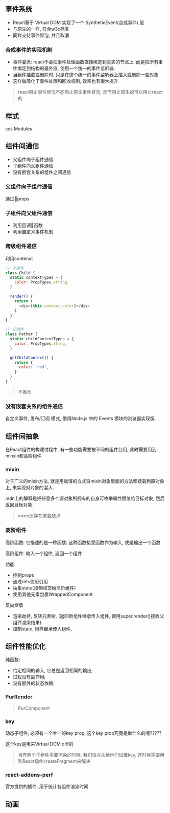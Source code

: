 ## 事件系统

- React基于 Virtual DOM 实现了一个 SyntheticEvent(合成事件) 层
- 与原生的一样, 符合w3c标准
- 同样支持事件冒泡, 并且取消

### 合成事件的实现机制

- 事件委派: react不会把事件处理函数直接绑定到真实的节点上, 而是把所有事件绑定到结构的最外层, 使用一个统一的事件监听器.
- 当组件挂载或删除时, 只是在这个统一的事件监听器上插入或删除一些对象
- 这样做简化了事件处理和回收机制, 效率也有很大提升

> react阻止事件冒泡不能阻止原生事件冒泡, 反而阻止原生的可以阻止react的

## 样式

css Modules

## 组件间通信

- 父组件向子组件通信
- 子组件向父组件通信
- 没有嵌套关系的组件之间通信

### 父组件向子组件通信

通过props

### 子组件向父组件通信

- 利用回调函数
- 利用自定义事件机制

### 跨级组件通信

利用contenxt
```javascript
// 子组件
class Child {
  static contextTypes = {
    color: PropTypes.string,
  }

  render() {
    return (
      <div>{this.context.color}</div>
    )
  }
}

// 父组件
class Father {
  static childContextTypes = {
    color: PropTypes.strng,
  }

  getChildContext() {
    return {
      color: 'red',
    }
  }
}
```

> 不推荐

### 没有嵌套关系的组件通信

自定义事件, 发布/订阅 模式, 借用Node.js 中的 Events 模块的浏览器实现版.

## 组件间抽象

在React组件的构建过程中, 有一些功能需要被不同的组件公用, 此时需要用到minxin和高阶组件.

### mixin

对于广义的mixin方法, 就是用赋值的方式将mixin对象里面的方法都挂载到原对象上, 来实现对对象的混入.

mdn上的解释是把任意多个源对象所拥有的自身可枚举属性赋值给目标对象, 然后返回目标对象.

> mixin还存在某些缺点

### 高阶组件

高阶函数: 它描述的是一种函数: 这种函数接受函数作为输入, 或是输出一个函数

高阶组件: 输入一个组件, 返回一个组件

功能:
- 控制props
- 通过refs使用引用
- 抽象state(控制权交给高阶组件)
- 使用其他元素包裹WrappedComponent

反向继承
- 渲染劫持, 反转元素树. (返回新组件继承传入组件, 使用super.render()接收父组件渲染结果)
- 控制state, 同样继承传入组件, 

## 组件性能优化

纯函数:
- 给定相同的输入, 它总是返回相同的输出;
- 过程没有副作用;
- 没有额外的状态依赖;

### PurRender
> PurComponent

### key

动态子组件, 必须有一个唯一的key prop, 这个key prop究竟是做什么的呢?????

这个key是用来Virtual DOM diff的

> 当有两个子组件需要渲染的时候, 我们没办法给他们设置key, 这时候需要用到React插件createFragment来解决

### react-addons-perf

官方提供的插件, 用于统计各组件渲染时间

## 动画
